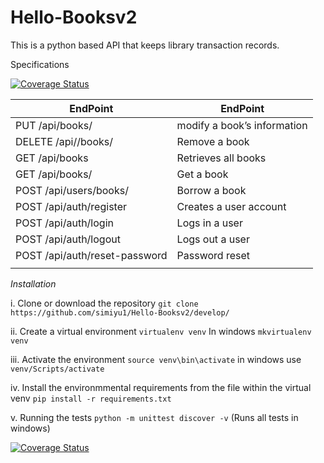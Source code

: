 # Hello-Booksv2
This is a python based API that keeps library transaction records.

Specifications

[![Coverage Status](https://coveralls.io/repos/github/simiyu1/Hello-Booksv2/badge.svg?branch=develop)](https://coveralls.io/github/simiyu1/Hello-Booksv2?branch=develop)


| EndPoint | EndPoint |
| ------------- | ------------- |
| PUT /api/books/<bookId> |modify a book’s information  |
|DELETE /api//books/<bookId> | Remove a book  |
| GET /api/books | Retrieves all books |
| GET /api/books/<bookId> | Get a book |
| POST /api/users/books/<bookId> | Borrow a book  |
| POST /api/auth/register | Creates a user account |
| POST /api/auth/login | Logs in a user |
| POST /api/auth/logout | Logs out a user |
| POST /api/auth/reset-password | Password reset |
|  |  |


*Installation*


   i. Clone or download the repository
      `git clone https://github.com/simiyu1/Hello-Booksv2/develop/`

   ii. Create a virtual environment
      `virtualenv venv`
      In windows `mkvirtualenv venv`

   iii. Activate the environment 
      `source venv\bin\activate`
      in windows use `venv/Scripts/activate`

   iv. Install the environmmental requirements from the file within the virtual venv
       `pip install -r requirements.txt`

   v. Running the tests
        `python -m unittest discover -v` (Runs all tests in windows)














[![Coverage Status](https://coveralls.io/repos/github/simiyu1/Hello-Booksv2/badge.svg?branch=master)](https://coveralls.io/github/simiyu1/Hello-Booksv2?branch=master)
